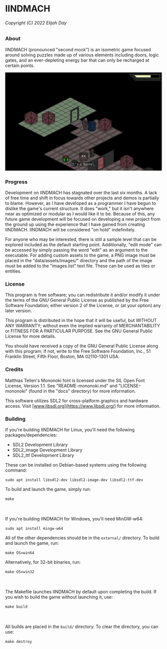 # IINDMACH

###### Copyright (C) 2022  Elijah Day

### About

IINDMACH (pronounced "second mock") is an isometric game focused around solving puzzles made up of various elements including doors, logic gates, and an ever-depleting energy bar that can only be recharged at certain points.

![alt text](docs/screenshot.png)

### Progress

Development on IINDMACH has stagnated over the last six months.  A lack of free time and shift in focus towards other projects and demos is partially to blame.  However, as I have developed as a programmer I have begun to dislike the game's current structure.  It does "work," but it isn't anywhere near as optimized or modular as I would like it to be.  Because of this, any future game development will be focused on developing a new project from the ground up using the experience that I have gained from creating IINDMACH.  IINDMACH will be considered "on hold" indefinitely.

For anyone who may be interested, there is still a sample level that can be explored included as the default starting point.  Additionally, "edit mode" can be accessed by simply passing the word "edit" as an argument to the executable.  For adding custom assets to the game, a PNG image must be placed in the "data/assets/images/" directory and the path of the image must be added to the "images.list" text file.  These can be used as tiles or entities.

### License

This program is free software; you can redistribute it and/or modify
it under the terms of the GNU General Public License as published by
the Free Software Foundation; either version 2 of the License, or
(at your option) any later version.

This program is distributed in the hope that it will be useful,
but WITHOUT ANY WARRANTY; without even the implied warranty of
MERCHANTABILITY or FITNESS FOR A PARTICULAR PURPOSE.  See the
GNU General Public License for more details.

You should have received a copy of the GNU General Public License along
with this program; if not, write to the Free Software Foundation, Inc.,
51 Franklin Street, Fifth Floor, Boston, MA 02110-1301 USA.

### Credits

Matthias Tellen's Mononoki font is licensed under the SIL Open Font
License, Version 1.1.  See "README-mononoki.md" and
"LICENSE-mononoki" (found in the "docs" directory) for more
information.

This software utilizes SDL2 for cross-platform graphics and hardware
access.  Visit [www.libsdl.org](https://www.libsdl.org/) for more information.

### Building

If you're building IINDMACH for Linux, you'll need the following packages/dependencies:
* SDL2 Development Library
* SDL2_image Development Library
* SDL2_ttf Development Library

These can be installed on Debian-based systems using the following command:
```
sudo apt install libsdl2-dev libsdl2-image-dev libsdl2-ttf-dev
```
To build and launch the game, simply run:
```
make
```
\
\
If you're building IINDMACH for Windows, you'll need MinGW-w64:
```
sudo apt install mingw-w64
```
All of the other dependencies should be in the `external/` directory.  To build and launch the game, run:
```
make OS=win64
```
Alternatively, for 32-bit binaries, run:
```
make OS=win32
```
\
\
The Makefile launches IINDMACH by default upon completing the build.  If you wish to build the game without launching it, use:
```
make build
```
\
\
All builds are placed in the `build/` directory.  To clear the directory, you can use:
```
make destroy
```



